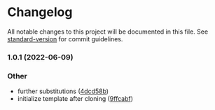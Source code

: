 # Changelog

All notable changes to this project will be documented in this file. See [standard-version](https://github.com/conventional-changelog/standard-version) for commit guidelines.

### 1.0.1 (2022-06-09)


### Other

* further substitutions ([4dcd58b](https://github.com/admittednovas/job-exec-action-provider/commit/4dcd58b0528a2ec447d6d57b51a3ae23fb30fcf9))
* initialize template after cloning ([9ffcabf](https://github.com/admittednovas/job-exec-action-provider/commit/9ffcabf06d705351f444bb211f8a2e4ca5b5c5c0))

